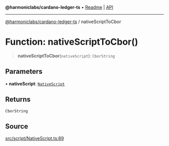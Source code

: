 **@harmoniclabs/cardano-ledger-ts** • [Readme](../README.md) \| [API](../globals.md)

***

[@harmoniclabs/cardano-ledger-ts](../README.md) / nativeScriptToCbor

# Function: nativeScriptToCbor()

> **nativeScriptToCbor**(`nativeScript`): `CborString`

## Parameters

• **nativeScript**: [`NativeScript`](../type-aliases/NativeScript.md)

## Returns

`CborString`

## Source

[src/script/NativeScript.ts:89](https://github.com/HarmonicLabs/cardano-ledger-ts/blob/d1659b0/src/script/NativeScript.ts#L89)
